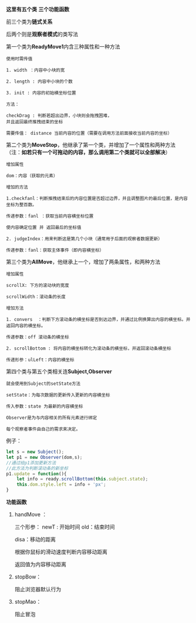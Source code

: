 **这里有五个类** **三个功能函数**

前三个类为**链式关系**

后两个则是**观察者模式**的类写法


第一个类为**ReadyMove1**内含三种属性和一种方法

    使用时需传值

    1. width ：内容中小块的宽

    2. length : 内容中小块的个数

    3. init : 内容的初始横坐标位置

    方法：

    checkDrag : 判断若超出边界，小块则会拖拽困难，
    并且返回最终推拽结束的坐标

    需要传值： distance 当前内容的位置（需要在调用方法前面接收当前内容的坐标）

第二个类为**MoveStop**，他继承了第一个类，并增加了一个属性和两种方法
（注：**如若只有一个可拖动的内容，那么调用第二个类就可以全部解决**）

    增加属性

    dom：内容（获取的元素）

    增加的方法

    1.checkfanl：判断推拽结束后的内容位置是否超过边界，并且调整图片的最后位置，是内容坐标为整百数。

    传递参数：fanl ：获取当前内容横坐标位置

    使内容确定位置 并 返回最后的坐标值

    2. judgeIndex：用来判断这是第几个小块（通常用于后面的观察者数据更新）

    传递参数：fanl：获取主体事件（即内容横坐标）

第三个类为**AllMove**，他继承上一个，增加了两条属性，和两种方法

    增加属性

    scrollX: 下方的滚动块的宽度

    scrollWidth：滚动条的长度

    增加方法

    1. convers  ：判断下方滚动条的横坐标是否到达边界，并通过比例换算出内容的横坐标。并返回内容的横坐标。

    传递参数：off 滚动条的横坐标

    2. scrollBottom : 将内容的横坐标转化为滚动条的横坐标，并返回滚动条横坐标

    传递形参：ulLeft：内容的横坐标

第四个类与第五个类相关连**Subject,Observer**

    就会使用到Subject的setState方法

    setState：为每次数据的更新传入更新的内容横坐标

    传入参数：state 为最新的内容横坐标

    Observer是为与内容相关的所有元素进行绑定

    每个观察者事件由自己的需求来决定。 

例子：
```js
let s = new Subject();
let p1 = new Observer(dom,s);
//通过给p1添加更新方法
//此方法为判断滚动条的新坐标
p1.update = function(){
    let info = ready.scrollBottom(this.subject.state);
    this.dom.style.left = info + 'px';
}
```


**功能函数**

1. handMove ： 

    三个形参：
    newT : 开始时间
    old：结束时间

    disa：移动的距离

    根据你鼠标的滑动速度判断内容移动距离

    返回值为内容移动距离

2. stopBow：
    
    阻止浏览器默认行为
    
3. stopMao：

    阻止冒泡
    